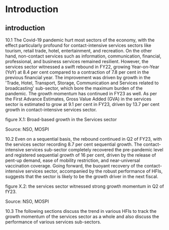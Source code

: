 # Introduction

## introduction

10.1  The Covid-19 pandemic hurt most sectors of the economy, with the effect particularly profound for contact-intensive services sectors like tourism, retail trade, hotel, entertainment, and recreation. On the other hand, non-contact services such as information, communication, financial, professional, and business services remained resilient. However, the services sector witnessed a swift rebound in FY22, growing Year-on-Year (YoY) at 8.4 per cent compared to a contraction of 7.8 per cent in the previous financial year. The improvement was driven by growth in the 'Trade, Hotel, Transport, Storage, Communication and Services related to broadcasting' sub-sector,  which  bore  the  maximum  burden  of  the  pandemic.  The  growth  momentum  has continued in FY23 as well. As per the First Advance Estimates, Gross Value Added (GVA) in the services sector is estimated to grow at 9.1 per cent in FY23, driven by 13.7 per cent growth in contact-intensive services sector.

figure X.1: Broad-based growth in the Services sector

<!-- image -->

Source: NSO, MOSPI

10.2  Even on a sequential basis, the rebound continued in Q2 of FY23, with the services sector recording 8.7 per cent sequential growth. The contact-intensive services sub-sector completely recovered the pre-pandemic level and registered sequential growth of 16 per cent, driven by the release of pent-up demand, ease of mobility restriction, and near-universal vaccination coverage. Going forward, the buoyant recovery of the contact-intensive services sector, accompanied by the robust performance of HFIs, suggests that the sector is likely to be the growth driver in the next fiscal.

figure X.2: the services sector witnessed strong growth momentum in Q2 of fY23.

<!-- image -->

Source: NSO, MOSPI

10.3  The following sections discuss the trend in various HFIs to track the growth momentum of the services sector as a whole and also discuss the performance of various services sub-sectors.